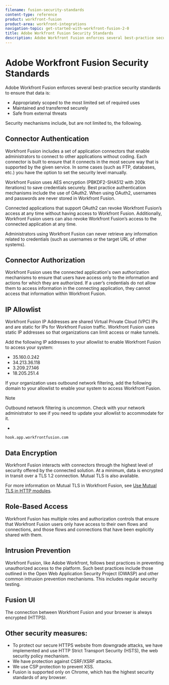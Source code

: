 ```yaml
---
filename: fusion-security-standards
content-type: reference
product: workfront-fusion
product-area: workfront-integrations
navigation-topic: get-started-with-workfront-fusion-2-0
title: Adobe Workfront Fusion Security Standards
description: Adobe Workfront Fusion enforces several best-practice security standards to ensure that data is:
---
```


# Adobe Workfront Fusion Security Standards

Adobe Workfront Fusion enforces several best-practice security standards to ensure that data is:

* Appropriately scoped to the most limited set of required uses
* Maintained and transferred securely
* Safe from external threats

Security mechanisms include, but are not limited to, the following.

## Connector Authentication

Workfront Fusion includes a set of application connectors that enable administrators to connect to other applications without coding. Each connector is built to ensure that it connects in the most secure way that is supported by the given service. In some cases (such as FTP, databases, etc.) you have the option to set the security level manually.

Workfront Fusion uses AES encryption (PBKDF2-SHA512 with 200k iterations) to save credentials securely. Best practice authentication mechanisms include the use of OAuth2. When using OAuth2, usernames and passwords are never stored in Workfront Fusion.

Connected applications that support OAuth2 can revoke Workfront Fusion’s access at any time without having access to Workfront Fusion. Additionally, Workfront Fusion users can also revoke Workfront Fusion’s access to the connected application at any time.

Administrators using Workfront Fusion can never retrieve any information related to credentials (such as usernames or the target URL of other systems).

##  Connector Authorization

Workfront Fusion uses the connected application's own authorization mechanisms to ensure that users have access only to the information and actions for which they are authorized. If a user’s credentials do not allow them to access information in the connecting application, they cannot access that information within Workfront Fusion.

## IP Allowlist

Workfront Fusion IP Addresses are shared Virtual Private Cloud (VPC) IPs and are static for IPs for Workfront Fusion traffic. Workfront Fusion uses static IP addresses so that organizations can limit access or make tunnels.

Add the following IP addresses to your allowlist to enable Workfront Fusion to access your system:

* 35.160.0.242
* 34.213.36.118
* 3.209.27.146
* 18.205.251.4

If your organization uses outbound network filtering, add the following domain to your allowlist to enable your system to access Workfront Fusion.

>[!NOTE]
>
>Outbound network filtering is uncommon. Check with your network administrator to see if you need to update your allowlist to accommodate for it.

* 

  ```
  hook.app.workfrontfusion.com
  ```

## Data Encryption

Workfront Fusion interacts with connectors through the highest level of security offered by the connected solution. At a minimum, data is encrypted in transit over a TLS 1.2 connection. Mutual TLS is also available.

For more information on Mutual TLS in Workfront Fusion, see [Use Mutual TLS in HTTP modules](../../workfront-fusion/apps-and-their-modules/http-modules/use-mtls-in-http-modules.md).

## Role-Based Access

Workfront Fusion has multiple roles and authorization controls that ensure that Workfront Fusion users only have access to their own flows and connections, and those flows and connections that have been explicitly shared with them.

## Intrusion Prevention

Workfront Fusion, like Adobe Workfront, follows best practices in preventing unauthorized access to the platform. Such best practices include those outlined in the Open Web Application Security Project (OWASP) and other common intrusion prevention mechanisms. This includes regular security testing.

## Fusion UI

The connection between Workfront Fusion and your browser is always encrypted (HTTPS).

## Other security measures:

* To protect our secure HTTPS website from downgrade attacks, we have implemented and use HTTP Strict Transport Security (HSTS), the web security policy mechanism.
* We have protection against CSRF/XSRF attacks.
* We use CSP protection to prevent XSS.
* Fusion is supported only on Chrome, which has the highest security standards of any browser.

